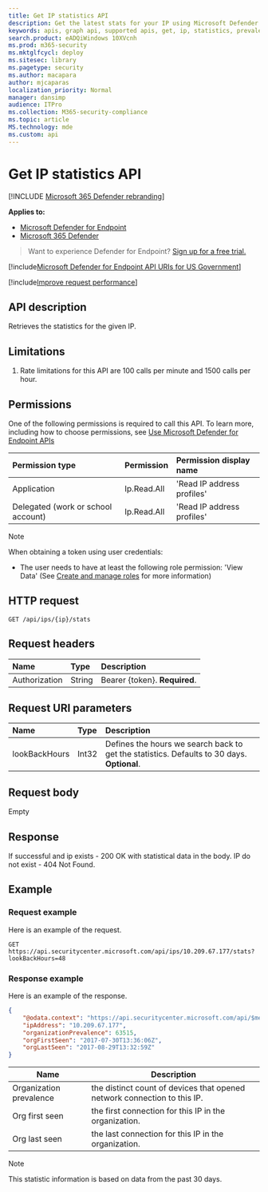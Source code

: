 ```yaml
---
title: Get IP statistics API
description: Get the latest stats for your IP using Microsoft Defender for Endpoint.
keywords: apis, graph api, supported apis, get, ip, statistics, prevalence
search.product: eADQiWindows 10XVcnh
ms.prod: m365-security
ms.mktglfcycl: deploy
ms.sitesec: library
ms.pagetype: security
ms.author: macapara
author: mjcaparas
localization_priority: Normal
manager: dansimp
audience: ITPro
ms.collection: M365-security-compliance
ms.topic: article
MS.technology: mde
ms.custom: api
---
```


# Get IP statistics API

[!INCLUDE [Microsoft 365 Defender rebranding](../../includes/microsoft-defender.md)]

**Applies to:**
- [Microsoft Defender for Endpoint](https://go.microsoft.com/fwlink/p/?linkid=2154037)
- [Microsoft 365 Defender](https://go.microsoft.com/fwlink/?linkid=2118804)

> Want to experience Defender for Endpoint? [Sign up for a free trial.](https://signup.microsoft.com/create-account/signup?products=7f379fee-c4f9-4278-b0a1-e4c8c2fcdf7e&ru=https://aka.ms/MDEp2OpenTrial?ocid=docs-wdatp-exposedapis-abovefoldlink)

[!include[Microsoft Defender for Endpoint API URIs for US Government](../../includes/microsoft-defender-api-usgov.md)]

[!include[Improve request performance](../../includes/improve-request-performance.md)]

## API description
Retrieves the statistics for the given IP.

## Limitations
1. Rate limitations for this API are 100 calls per minute and 1500 calls per hour.

## Permissions

One of the following permissions is required to call this API. To learn more, including how to choose permissions, see [Use Microsoft Defender for Endpoint APIs](apis-intro.md)

Permission type|Permission|Permission display name
:---|:---|:---
Application|Ip.Read.All|'Read IP address profiles'
Delegated (work or school account)|Ip.Read.All|'Read IP address profiles'

> [!NOTE]
> When obtaining a token using user credentials:
> - The user needs to have at least the following role permission: 'View Data' (See [Create and manage roles](user-roles.md) for more information)

## HTTP request

```http
GET /api/ips/{ip}/stats
```

## Request headers

Name|Type|Description
:---|:---|:---
Authorization|String|Bearer {token}. **Required**.

## Request URI parameters

Name|Type|Description
:---|:---|:---
lookBackHours|Int32|Defines the hours we search back to get the statistics. Defaults to 30 days. **Optional**.

## Request body

Empty

## Response

If successful and ip exists - 200 OK with statistical data in the body. IP do not exist - 404 Not Found.

## Example

### Request example

Here is an example of the request.

```http
GET https://api.securitycenter.microsoft.com/api/ips/10.209.67.177/stats?lookBackHours=48
```

### Response example

Here is an example of the response.

```json
{
    "@odata.context": "https://api.securitycenter.microsoft.com/api/$metadata#microsoft.windowsDefenderATP.api.InOrgIPStats",
    "ipAddress": "10.209.67.177",
    "organizationPrevalence": 63515,
    "orgFirstSeen": "2017-07-30T13:36:06Z",
    "orgLastSeen": "2017-08-29T13:32:59Z"
}
```

|Name|Description|
|---|---|
|Organization prevalence|the distinct count of devices that opened network connection to this IP.|
|Org first seen|the first connection for this IP in the organization.|
|Org last seen|the last connection for this IP in the organization.|

> [!NOTE]
> This statistic information is based on data from the past 30 days.
